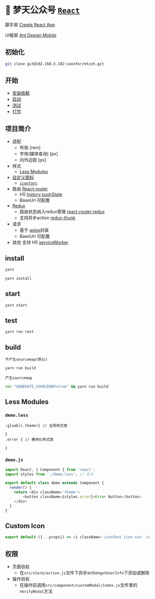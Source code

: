 # :large_orange_diamond: 梦天公众号 [`React`](https://github.com/facebook/react)

脚手架 [Create React App](https://github.com/facebook/create-react-app)

UI框架 [Ant Design Mobile](https://github.com/ant-design/ant-design-mobile)

## 初始化

```sh
git clone git@192.168.5.102:soonfor/mtzzh.git
```

## 开始

- [安装依赖](#install)
- [启动](#start)
- [测试](#test)
- [打包](#build)

## 项目简介

- 适配
    - 布局 [rem]
    - 字体(媒体查询) [px]
    - 内外边距 [px]
- 样式
    - [Less Modules](#less-modules)
- [自定义图标](#custom-icon)
    - [`iconfont`](http://www.iconfont.cn)
- 路由 [React-router](https://github.com/ReactTraining/react-router)
    - H5 [history pushState](https://developer.mozilla.org/zh-CN/docs/Web/API/History_API)
    - BaseUrl 可配置
- [Redux](https://github.com/reduxjs/react-redux)
    - 路由状态纳入redux管理 [react-router-redux](https://github.com/reactjs/react-router-redux)
    - 支持异步action [redux-thunk](https://github.com/reduxjs/redux-thunk)
- 请求
    - 基于 [axios](https://github.com/axios/axios)封装
    - BaseUrl 可配置
- 其他
    支持 H5 [serviceWorker](https://developer.mozilla.org/zh-CN/docs/Web/API/ServiceWorker)

## install

```sh
yarn
```
```sh
yarn install
```

## start

```sh
yarn start
```

## test

```sh
yarn run rest
```

## build

`不产生sourcemap(默认)`
```sh
yarn run build
```
`产生sourcemap`
```sh
set "GENERATE_SOURCEMAP=true" && yarn run build
```

## Less Modules

### `demo.less`

```less
:gloabl(.theme){ // 全局样式类

}
.error { // 模块化样式类

}
```

### `demo.js`

```js
import React, { Component } from 'react';
import styles from './demo.less'; // 引入

export default class demo extends Component {
  render() {
    return <div className='theme'>
        <button className={styles.error}>Error Button</button>
    </div>
  }
}
```

## Custom Icon

```js
export default ({...props}) => <i className='iconfont icon-xxx' />
```

## 权限

- 页面验权
    - 在`src/store/action.js`文件下异步action`getUserInfo`下添加或删除
- 操作验权
    - 在操作前调用`src/component/customModal/index.js`文件里的`VerifyModal`方法